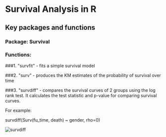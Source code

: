# Survival Analysis in R
## Key packages and functions
### Package: Survival
### Functions:

###1. "survfit" - fits a simple survival model

###2. "surv" - produces the KM estimates of the probability of survival over time

###3. "survdiff" - compares the survival curves of 2 groups using the log rank test. It calculates the test statistic and p-value for comparing survival curves.

For example:

survdiff(Surv(fu_time, death) ~ gender, rho=0)

![survdiff](https://github.com/1Genevieve/Survival_Analysis/blob/master/survdiff1.JPG)
